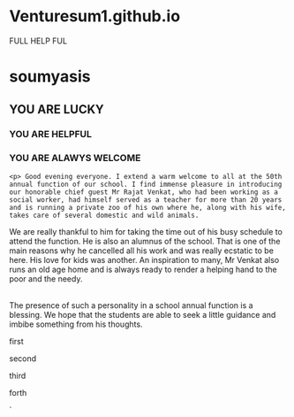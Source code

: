 # Venturesum1.github.io
FULL HELP FUL
<!DOCTYPE html>
<html lang="en">
<head>
    <meta charset="UTF-8">
    <meta http-equiv="X-UA-Compatible" content="IE=edge">
    <meta name="viewport" content="width=device-width, initial-scale=1.0">
    <title>Heading Paragraphs and Emmet</title>
</head>
<body>
    <h1>soumyasis</h1>
    <h2>YOU ARE LUCKY</h2>
    <h3>YOU ARE HELPFUL</h3>
    <h3>YOU ARE ALAWYS WELCOME </h3>
    
    
  
    <p> Good evening everyone. I extend a warm welcome to all at the 50th annual function of our school. I find immense pleasure in introducing our honorable chief guest Mr Rajat Venkat, who had been working as a social worker, had himself served as a teacher for more than 20 years and is running a private zoo of his own where he, along with his wife, takes care of several domestic and wild animals.

We are really thankful to him for taking the time out of his busy schedule to attend the function. He is also an alumnus of the school. That is one of the main reasons why he cancelled all his work and was really ecstatic to be here. His love for kids was another. An inspiration to many, Mr Venkat also runs an old age home and is always ready to render a helping hand to the poor and the needy.<br>

<br>The presence of such a personality in a school annual function is a blessing. We hope that the students are able to seek a little guidance and imbibe something from his thoughts.</p>
    <p>first</p>
    <p>second</p>
    <p>third</p>
    <p>forth</p>
    <!-- ctrl+enter jab karta huu tab new line pa aa jata huu  -->`
</body>
</html>
